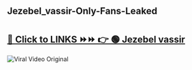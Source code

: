 
 ## Jezebel_vassir-Only-Fans-Leaked

# <h2><a href="https://clipsfans.com/Jezebel_vassir&ref=git">🔗 Click to LINKS ⏩⏩ 👉 🟢 Jezebel vassir </a></h2>

<a href="https://clipsfans.com/Jezebel_vassir&ref=git" rel="nofollow" data-target="animated-image.originalLink"><img src="https://i.ibb.co.com/xMMVF88/686577567.gif" alt="Viral Video Original" style="max-width: 100%; display: inline-block;" data-target="animated-image.originalImage"></a>
